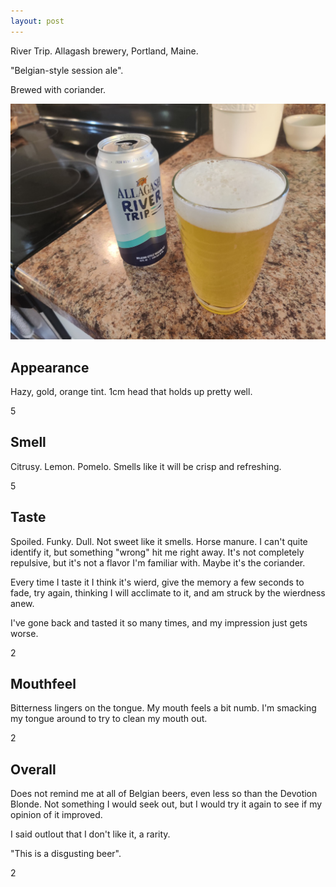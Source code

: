 ```yaml
---
layout: post
---
```


River Trip.
Allagash brewery,
Portland, Maine.

"Belgian-style session ale".

Brewed with coriander.

<img class="beer-photo" src="/beer/images/2020-10-27-allagash-river-trip.jpg"/>


## Appearance

Hazy, gold, orange tint.
1cm head that holds up pretty well.

5


## Smell

Citrusy. Lemon. Pomelo. Smells like it will be crisp and refreshing.

5


## Taste

Spoiled. Funky. Dull.
Not sweet like it smells.
Horse manure.
I can't quite identify it,
but something "wrong" hit me right away.
It's not completely repulsive,
but it's not a flavor I'm familiar with.
Maybe it's the coriander.

Every time I taste it I think it's wierd,
give the memory a few seconds to fade,
try again,
thinking I will acclimate to it,
and am struck by the wierdness anew.

I've gone back and tasted it so many times,
and my impression just gets worse.

2


## Mouthfeel

Bitterness lingers on the tongue.
My mouth feels a bit numb.
I'm smacking my tongue around to try to clean my mouth out.

2


## Overall

Does not remind me at all of Belgian beers,
even less so than the Devotion Blonde.
Not something I would seek out,
but I would try it again
to see if my opinion of it improved.

I said outlout that I don't like it,
a rarity.

"This is a disgusting beer".

2
